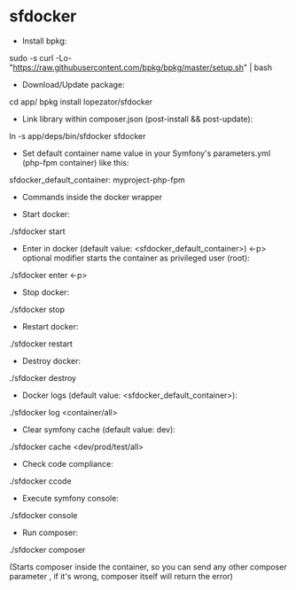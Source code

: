 # sfdocker

* Install bpkg:

sudo -s
curl -Lo- "https://raw.githubusercontent.com/bpkg/bpkg/master/setup.sh" | bash

* Download/Update package:

cd app/
bpkg install lopezator/sfdocker

* Link library within composer.json (post-install && post-update):

ln -s app/deps/bin/sfdocker sfdocker

* Set  default container name value in your Symfony's parameters.yml (php-fpm container) like this:

sfdocker_default_container: myproject-php-fpm

* Commands inside the docker wrapper

* Start docker:

./sfdocker start

* Enter in docker (default value: <sfdocker_default_container>)
<-p> optional modifier starts the container as privileged user (root):

./sfdocker enter <container> <-p>

* Stop docker:

./sfdocker stop

* Restart docker:

./sfdocker restart

* Destroy docker:

./sfdocker destroy

* Docker logs (default value: <sfdocker_default_container>):

./sfdocker log <container/all>

* Clear symfony cache (default value: dev):

./sfdocker cache <dev/prod/test/all>

* Check code compliance:

./sfdocker ccode

* Execute symfony console:

./sfdocker console <args>

* Run composer:

./sfdocker composer <args>

(Starts composer inside the container, so you can send any other composer parameter 
, if it's wrong, composer itself will return the error)